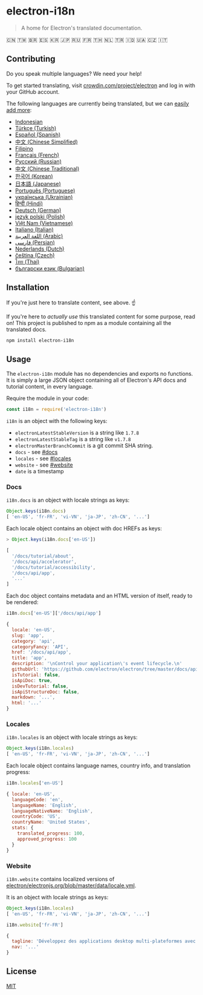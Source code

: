 # electron-i18n

> A home for Electron's translated documentation.

🇨🇳 🇹🇼 🇧🇷 🇪🇸 🇰🇷 🇯🇵 🇷🇺 🇫🇷 🇹🇭 🇳🇱 🇹🇷 🇮🇩 🇺🇦 🇨🇿 🇮🇹

## Contributing

Do you speak multiple languages? We need your help!

To get started translating, visit
[crowdin.com/project/electron](https://crowdin.com/project/electron)
and log in with your GitHub account.

The following languages are currently being translated, but we can
[easily add more]((https://github.com/electron/electron-i18n/issues/new?title=new%20language%20request)):

<!-- start language-table -->
- [Indonesian](https://crowdin.com/project/electron/id)
- [Türkçe (Turkish)](https://crowdin.com/project/electron/tr)
- [Español (Spanish)](https://crowdin.com/project/electron/es-ES)
- [中文 (Chinese Simplified)](https://crowdin.com/project/electron/zh-CN)
- [Filipino](https://crowdin.com/project/electron/fil)
- [Français (French)](https://crowdin.com/project/electron/fr)
- [Русский (Russian)](https://crowdin.com/project/electron/ru)
- [中文 (Chinese Traditional)](https://crowdin.com/project/electron/zh-TW)
- [한국어 (Korean)](https://crowdin.com/project/electron/ko)
- [日本語 (Japanese)](https://crowdin.com/project/electron/ja)
- [Português (Portuguese)](https://crowdin.com/project/electron/pt-BR)
- [українська (Ukrainian)](https://crowdin.com/project/electron/uk)
- [हिन्दी (Hindi)](https://crowdin.com/project/electron/hi)
- [Deutsch (German)](https://crowdin.com/project/electron/de)
- [język polski (Polish)](https://crowdin.com/project/electron/pl)
- [Việt Nam (Vietnamese)](https://crowdin.com/project/electron/vi)
- [Italiano (Italian)](https://crowdin.com/project/electron/it)
- [اللغة العربية (Arabic)](https://crowdin.com/project/electron/ar)
- [فارسی (Persian)](https://crowdin.com/project/electron/fa)
- [Nederlands (Dutch)](https://crowdin.com/project/electron/nl)
- [čeština (Czech)](https://crowdin.com/project/electron/cs)
- [ไทย (Thai)](https://crowdin.com/project/electron/th)
- [български език (Bulgarian)](https://crowdin.com/project/electron/bg)
<!-- end language-table -->

## Installation

If you're just here to translate content, see above. ☝️

If you're here to _actually use_ this translated content for some purpose,
read on! This project is published to npm as a module containing all the
translated docs.

```sh
npm install electron-i18n
```

## Usage

The `electron-i18n` module has no dependencies and exports no functions. It is
simply a large JSON object containing all of Electron's API docs and tutorial
content, in every language.

Require the module in your code:

```js
const i18n = require('electron-i18n')
```

`i18n` is an object with the following keys:

- `electronLatestStableVersion` is a string like `1.7.8`
- `electronLatestStableTag` is a string like `v1.7.8`
- `electronMasterBranchCommit` is a git commit SHA string.
- `docs` - see [#docs](#docs)
- `locales` - see [#locales](#locales)
- `website` - see [#website](#website)
- `date` is a timestamp

### Docs

`i18n.docs` is an object with locale strings as keys:

```js
Object.keys(i18n.docs)
[ 'en-US', 'fr-FR', 'vi-VN', 'ja-JP', 'zh-CN', '...']
```

Each locale object contains an object with doc HREFs as keys:

```js
> Object.keys(i18n.docs['en-US'])

[
  '/docs/tutorial/about',
  '/docs/api/accelerator',
  '/docs/tutorial/accessibility',
  '/docs/api/app',
  '...'
]
```

Each doc object contains metadata and an HTML version of itself, ready to be
rendered:

```js
i18n.docs['en-US']['/docs/api/app']

{
  locale: 'en-US',
  slug: 'app',
  category: 'api',
  categoryFancy: 'API',
  href: '/docs/api/app',
  title: 'app',
  description: '\nControl your application\'s event lifecycle.\n'
  githubUrl: 'https://github.com/electron/electron/tree/master/docs/api/app.md',
  isTutorial: false,
  isApiDoc: true,
  isDevTutorial: false,
  isApiStructureDoc: false,
  markdown: '...',
  html: '...'
}
```


### Locales

`i18n.locales` is an object with locale strings as keys:

```js
Object.keys(i18n.locales)
[ 'en-US', 'fr-FR', 'vi-VN', 'ja-JP', 'zh-CN', '...']
```

Each locale object contains language names, country info, and translation
progress:

```js
i18n.locales['en-US']

{ locale: 'en-US',
  languageCode: 'en',
  languageName: 'English',
  languageNativeName: 'English',
  countryCode: 'US',
  countryName: 'United States',
  stats: {
    translated_progress: 100,
    approved_progress: 100
  }
}
```

### Website

`i18n.website` contains localized versions of [electron/electronjs.org/blob/master/data/locale.yml](https://github.com/electron/electronjs.org/blob/master/data/locale.yml).

It is an object with locale strings as keys:

```js
Object.keys(i18n.locales)
[ 'en-US', 'fr-FR', 'vi-VN', 'ja-JP', 'zh-CN', '...']
```

```js
i18n.website['fr-FR']

{
  tagline: 'Développez des applications desktop multi-plateformes avec JavaScript, HTML et CSS',
  nav: '...'
}
```


## License

[MIT](license)

[Crowdin]: https://crowdin.com/project/electron
